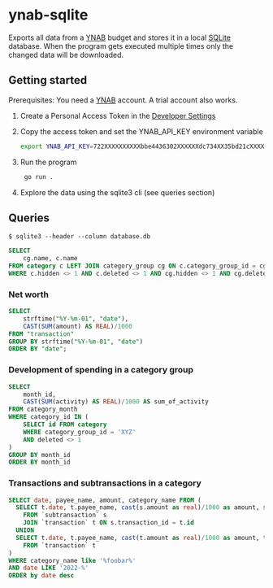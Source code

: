 # ynab-sqlite

Exports all data from a [YNAB](https://youneedabudget.com) budget and stores it in a local [SQLite](https://sqlite.org/) database.
When the program gets executed multiple times only the changed data will be downloaded.

## Getting started

Prerequisites: You need a [YNAB](https://youneedabudget.com) account. A trial account also works.

1. Create a Personal Access Token in the [Developer Settings](https://app.youneedabudget.com/settings/developer)

2. Copy the access token and set the YNAB_API_KEY environment variable

	```bash
	export YNAB_API_KEY=722XXXXXXXXXXbbe4436302XXXXXXdc734XX35bd21cXXXXX2d4b5fafb3c06dXX
	```

3. Run the program

	```bash
     go run .
	 ```

4. Explore the data using the sqlite3 cli (see queries section)


## Queries

```
$ sqlite3 --header --column database.db
```

```sql
SELECT
	cg.name, c.name
FROM category c LEFT JOIN category_group cg ON c.category_group_id = cg.id
WHERE c.hidden <> 1 AND c.deleted <> 1 AND cg.hidden <> 1 AND cg.deleted <> 1;
```

### Net worth

```sql
SELECT
	strftime("%Y-%m-01", "date"),
	CAST(SUM(amount) AS REAL)/1000
FROM "transaction"
GROUP BY strftime("%Y-%m-01", "date")
ORDER BY "date";
```

### Development of spending in a category group

```sql
SELECT
	month_id,
	CAST(SUM(activity) AS REAL)/1000 AS sum_of_activity
FROM category_month
WHERE category_id IN (
	SELECT id FROM category
	WHERE category_group_id = 'XYZ'
	AND deleted <> 1
)
GROUP BY month_id
ORDER BY month_id
```

### Transactions and subtransactions in a category


```sql
SELECT date, payee_name, amount, category_name FROM (
  SELECT t.date, t.payee_name, cast(s.amount as real)/1000 as amount, s.category_name, s.category_id
    FROM `subtransaction` s
    JOIN `transaction` t ON s.transaction_id = t.id
  UNION
  SELECT t.date, t.payee_name, cast(t.amount as real)/1000 as amount, t.category_name, t.category_id
    FROM `transaction` t
)
WHERE category_name like '%foobar%'
AND date LIKE '2022-%'
ORDER by date desc
```
